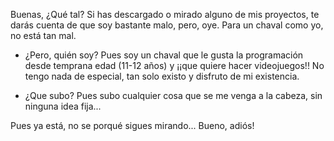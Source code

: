 Buenas, ¿Qué tal? Si has descargado o mirado alguno de mis proyectos, te darás cuenta de que soy bastante malo, pero, oye. Para un chaval como yo, no está tan mal.

- ¿Pero, quién soy?
  Pues soy un chaval que le gusta la programación desde temprana edad (11-12 años) y ¡¡que quiere hacer videojuegos!!
  No tengo nada de especial, tan solo existo y disfruto de mi existencia.

- ¿Que subo?
  Pues subo cualquier cosa que se me venga a la cabeza, sin ninguna idea fija...

Pues ya está, no se porqué sigues mirando... Bueno, adiós!
